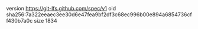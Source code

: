 version https://git-lfs.github.com/spec/v1
oid sha256:7a322eeaec3ee30d6e47fea9bf2df3c68ec996b00e894a6854736cff430b7a0c
size 1834
